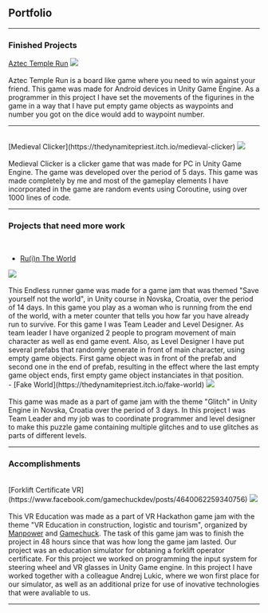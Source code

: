 ## Portfolio

---

### Finished Projects 

[Aztec Temple Run](https://play.google.com/store/apps/details?id=com.PISMOInkubator.AzteTempleRun)
<img src="https://play-lh.googleusercontent.com/wXR6NdrvJY1szZFkE9bn1vt16G6rgKgDIU14gOGAxM_2YnSpTZbIEir_aYjJcP97MCuG=w1536-h722-rw"/>
<br><br>
Aztec Temple Run is a board like game where you need to win against your friend.
This game was made for Android devices in Unity Game Engine.
As a programmer in this project I have set the movements of the figurines in the game in a way that I have put empty game objects as waypoints and number you got on the dice would add to waypoint number.
<br>

----------------

<br>
[Medieval Clicker](https://thedynamitepriest.itch.io/medieval-clicker)
<img src="https://img.itch.zone/aW1nLzU2MTA4NDIuanBn/original/iycZaK.jpg"/>
<br><br>
Medieval Clicker is a clicker game that was made for PC in Unity Game Engine. The game was developed over the period of 5 days.
This game was made completely by me and most of the gameplay elements I have incorporated in the game are random events using Coroutine, using over 1000 lines of code.
<br>

---------------

### Projects that need more work
<br>

- [Ru(i)n The World](https://thedynamitepriest.itch.io/ruin-the-world)
 <img src="https://img.itch.zone/aW1hZ2UvOTYyNjIxLzYzODAzOTIuanBn/original/9DJu28.jpg"/>
 <br><br>
 This Endless runner game was made for a game jam that was themed "Save yourself not the world", in Unity course in Novska, Croatia, over the period of 14 days.
 In this game you play as a woman who is running from the end of the world, with a meter counter that tells you how far you have already run to survive.
 For this game I was Team Leader and Level Designer.
 As team leader I have organized 2 people to program movement of main character as well as end game event.
 Also, as Level Designer I have put several prefabs that randomly generate in front of main character, using empty game objects. 
 First game object was in front of the prefab and second one in the end of prefab, resulting in the effect where the last empty game object ends, first empty game object instanciates in that position.<br>
- [Fake World](https://thedynamitepriest.itch.io/fake-world)
 <img src="https://img.itch.zone/aW1hZ2UvOTU4MTQyLzU0MzMyODIuanBn/original/f4i%2BWk.jpg"/>
 <br><br>
 This game was made as a part of game jam with the theme "Glitch" in Unity Engine in Novska, Croatia over the period of 3 days.
 In this project I was Team Leader and my job was to coordinate programmer and level designer to make this puzzle game containing multiple glitches and to use glitches as parts of different levels.<br>

---

### Accomplishments

<br>
[Forklift Certificate VR](https://www.facebook.com/gamechuckdev/posts/4640062259340756)
<img src="https://scontent-muc2-1.xx.fbcdn.net/v/t1.6435-9/202407143_4640067209340261_7310909569210768718_n.jpg?_nc_cat=107&ccb=1-3&_nc_sid=730e14&_nc_eui2=AeE8RTSMnubWDao0jwTdbqWTRoe5mtLm8qZGh7ma0ubyprGg9nAwGXW_WzNX6ifgV3M&_nc_ohc=Wl5x4O3vhvEAX-BbFb9&_nc_ht=scontent-muc2-1.xx&oh=b787519611b7f57ece7585198855634a&oe=60DEF817"/>
<br><br>
This VR Education was made as a part of VR Hackathon game jam with the theme "VR Education in construction, logistic and tourism", organized by <a href="
https://manpower.hr/news/new-post-1623069771">Manpower</a> and <a href="https://game-chuck.com/">Gamechuck</a>. The task of this game jam was to finish the project in 48 hours since that was how long the game jam lasted. Our project was an education simulator for obtaning a forklift operator certificate. For this project we worked on programming the input system for steering wheel and VR glasses in Unity Game engine.
In this project I have worked together with a colleague Andrej Lukic, where we won first place for our simulator, as well as an additional prize for use of inovative technologies that were avaliable to us. 

---

